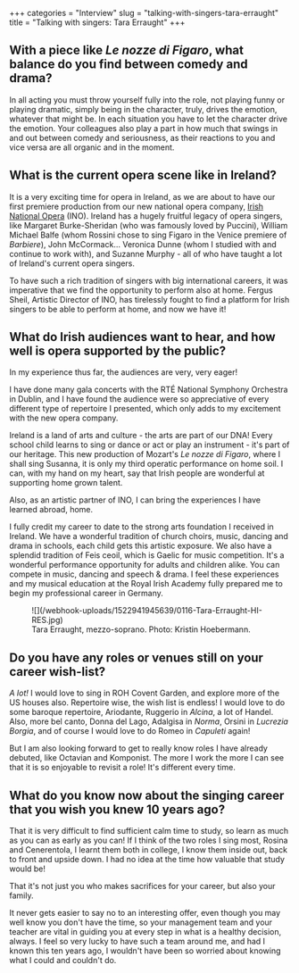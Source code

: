 +++
categories = "Interview"
slug = "talking-with-singers-tara-erraught"
title = "Talking with singers: Tara Erraught"
+++

## With a piece like *Le nozze di Figaro*, what balance do you find between comedy and drama?

In all acting you must throw yourself fully into the role, not playing funny or playing dramatic, simply being in the character, truly, drives the emotion, whatever that might be. In each situation you have to let the character drive the emotion. Your colleagues also play a part in how much that swings in and out between comedy and seriousness, as their reactions to you and vice versa are all organic and in the moment. 

## What is the current opera scene like in Ireland?

It is a very exciting time for opera in Ireland, as we are about to have our first premiere production from our new national opera company, [Irish National Opera](/scene/companies/irish-national-opera/) (INO). Ireland has a hugely fruitful legacy of opera singers, like Margaret Burke-Sheridan (who was famously loved by Puccini), William Michael Balfe (whom Rossini chose to sing Figaro in the Venice premiere of *Barbiere*), John McCormack... Veronica Dunne (whom I studied with and continue to work with), and Suzanne Murphy - all of who have taught a lot of Ireland's current opera singers. 

To have such a rich tradition of singers with big international careers, it was imperative that we find the opportunity to perform also at home. Fergus Sheil, Artistic Director of INO, has tirelessly fought to find a platform for Irish singers to be able to perform at home, and now we have it!

## What do Irish audiences want to hear, and how well is opera supported by the public?

In my experience thus far, the audiences are very, very eager!
 
I have done many gala concerts with the RTÉ National Symphony Orchestra in Dublin, and I have found the audience were so appreciative of every different type of repertoire I presented, which only adds to my excitement with the new opera company. 

Ireland is a land of arts and culture - the arts are part of our DNA! Every school child learns to sing or dance or act or play an instrument - it's part of our heritage. This new production of Mozart's *Le nozze di Figaro*, where I shall sing Susanna, it is only my third operatic performance on home soil. I can, with my hand on my heart, say that Irish people are wonderful at supporting home grown talent.

Also, as an artistic partner of INO, I can bring the experiences I have learned abroad, home.

I fully credit my career to date to the strong arts foundation I received in Ireland. We have a wonderful tradition of church choirs, music, dancing and drama in schools, each child gets this artistic exposure. We also have a splendid tradition of Feis ceoil, which is Gaelic for music competition. It's a wonderful performance opportunity for adults and children alike. You can compete in music, dancing and speech & drama. I feel these experiences and my musical education at the Royal Irish Academy fully prepared me to begin my professional career in Germany.

<figure data-type="image">
![](/webhook-uploads/1522941945639/0116-Tara-Erraught-HI-RES.jpg)
<figcaption>Tara Erraught, mezzo-soprano. Photo: Kristin Hoebermann.</figcaption>
</figure>

## Do you have any roles or venues still on your career wish-list?

*A lot!* I would love to sing in ROH Covent Garden, and explore more of the US houses also. Repertoire wise, the wish list is endless! I would love to do some baroque repertoire, Ariodante, Ruggerio in *Alcina*, a lot of Handel. Also, more bel canto, Donna del Lago, Adalgisa in *Norma*, Orsini in *Lucrezia Borgia*, and of course I would love to do Romeo in *Capuleti* again! 

But I am also looking forward to get to really know roles I have already debuted, like Octavian and Komponist. The more I work the more I can see that it is so enjoyable to revisit a role! It's different every time.

## What do you know now about the singing career that you wish you knew 10 years ago?

That it is very difficult to find sufficient calm time to study, so learn as much as you can as early as you can! If I think of the two roles I sing most, Rosina and Cenerentola, I learnt them both in college, I know them inside out, back to front and upside down. I had no idea at the time how valuable that study would be!

That it's not just you who makes sacrifices for your career, but also your family.

It never gets easier to say no to an interesting offer, even though you may well know you don't have the time, so your management team and your teacher are vital in guiding you at every step in what is a healthy decision, always. I feel so very lucky to have such a team around me, and had I known this ten years ago, I wouldn't have been so worried about knowing what I could and couldn't do.
